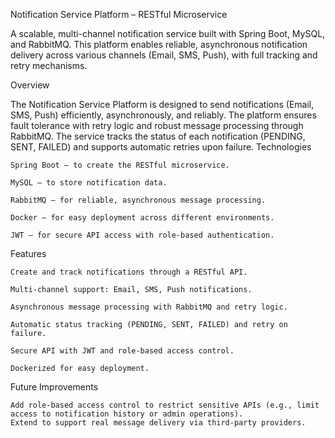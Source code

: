 Notification Service Platform – RESTful Microservice

A scalable, multi-channel notification service built with Spring Boot, MySQL, and RabbitMQ. This platform enables reliable, asynchronous notification delivery across various channels (Email, SMS, Push), with full tracking and retry mechanisms.


Overview

The Notification Service Platform is designed to send notifications (Email, SMS, Push) efficiently, asynchronously, and reliably. The platform ensures fault tolerance with retry logic and robust message processing through RabbitMQ. The service tracks the status of each notification (PENDING, SENT, FAILED) and supports automatic retries upon failure.
Technologies

    Spring Boot – to create the RESTful microservice.

    MySQL – to store notification data.

    RabbitMQ – for reliable, asynchronous message processing.

    Docker – for easy deployment across different environments.

    JWT – for secure API access with role-based authentication.

Features

    Create and track notifications through a RESTful API.

    Multi-channel support: Email, SMS, Push notifications.

    Asynchronous message processing with RabbitMQ and retry logic.

    Automatic status tracking (PENDING, SENT, FAILED) and retry on failure.

    Secure API with JWT and role-based access control.

    Dockerized for easy deployment.

Future Improvements

    Add role-based access control to restrict sensitive APIs (e.g., limit access to notification history or admin operations).
    Extend to support real message delivery via third-party providers.

